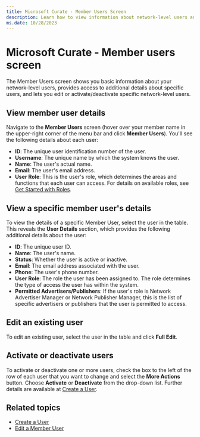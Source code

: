 ```yaml
---
title: Microsoft Curate - Member Users Screen
description: Learn how to view information about network-level users and how to edit or activate/deactivate specific network-level users.
ms.date: 10/28/2023
---
```


# Microsoft Curate - Member users screen

The Member Users screen shows you basic information about your network-level users, provides access to additional details about specific users, and lets you edit or activate/deactivate specific network-level users.

## View member user details

Navigate to the **Member Users** screen (hover over your member name in the upper-right corner of the menu bar and click **Member Users**). You'll see the following details about each user:

- **ID**: The unique user identification number of the user.
- **Username**: The unique name by which the system knows the user.
- **Name**: The user's actual name.
- **Email**: The user's email address.
- **User Role**: This is the user's role, which determines the areas and functions that each user can access. For details on available roles, see [Get Started with Roles](getting-started-with-roles.md).

## View a specific member user's details

To view the details of a specific Member User, select the user in the table. This reveals the **User Details** section, which provides the following additional details about the user:

- **ID**: The unique user ID.
- **Name**: The user's name.
- **Status**: Whether the user is active or inactive.
- **Email**: The email address associated with the user.
- **Phone**: The user's phone number.
- **User Role**: The role the user has been assigned to. The role determines the type of access the user has within the system.
- **Permitted Advertisers/Publishers**: If the user's role is Network Advertiser Manager or Network Publisher Manager, this is the list of specific advertisers or publishers that the user is permitted to access.

## Edit an existing user

To edit an existing user, select the user in the table and click **Full Edit**.

## Activate or deactivate users

To activate or deactivate one or more users, check the box to the left of the row of each user that you want to change and select the **More Actions** button. Choose **Activate** or **Deactivate** from the drop-down list. Further details are available at [Create a User](create-a-user.md).

## Related topics

- [Create a User](create-a-user.md)
- [Edit a Member User](edit-a-network-user.md)
